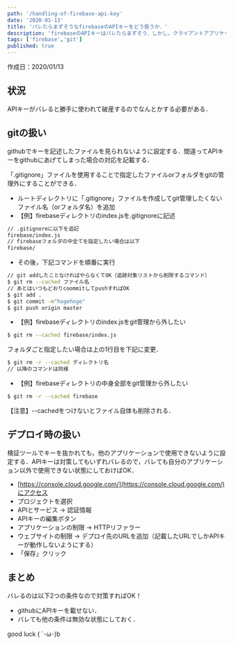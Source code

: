 ```yaml
---
path: '/handling-of-firebase-api-key'
date: '2020-01-13'
title: 'バレたらまずそうなfirebaseのAPIキーをどう扱うか．'
description: 'firebaseのAPIキーはバレたらまずそう．しかし，クライアントアプリケーション実装のためには記述する必要があるし，githubで管理する場合にはキーを見られてしまいそうである．どうすればよいのか．．．'
tags: ['firebase','git']
published: true
---
```



作成日：2020/01/13

## 状況

APIキーがバレると勝手に使われて破産するのでなんとかする必要がある．

## gitの扱い

githubでキーを記述したファイルを見られないように設定する．間違ってAPIキーをgithubにあげてしまった場合の対応を記載する．

「.gitignore」ファイルを使用することで指定したファイルorフォルダをgitの管理外にすることができる．

- ルートディレクトリに「.gitignore」ファイルを作成してgit管理したくないファイル名（orフォルダ名）を追加
- 【例】firebaseディレクトリのindex.jsを.gitignoreに記述
```bash
// .gitignoreに以下を追記
firebase/index.js
// firebaseフォルダの中全てを指定したい場合は以下
firebase/
```

- その後，下記コマンドを順番に実行
```bash
// git addしたことなければやらなくてOK（追跡対象リストから削除するコマンド）
$ git rm --cached ファイル名
// あとはいつもどおりcoommitしてpushすればOK
$ git add .
$ git commit -m"hogehoge"
$ git push origin master
```

- 【例】firebaseディレクトリのindex.jsをgit管理から外したい
```bash
$ git rm --cached firebase/index.js
```

フォルダごと指定したい場合は上の1行目を下記に変更．
```bash
$ git rm -r --cached ディレクトリ名
// 以降のコマンドは同様
```

- 【例】firebaseディレクトリの中身全部をgit管理から外したい
```bash
$ git rm -r --cached firebase
```

【注意】--cachedをつけないとファイル自体も削除される．


## デプロイ時の扱い

検証ツールでキーを抜かれても，他のアプリケーションで使用できないように設定する．APIキーは対策してもいずれバレるので，バレても自分のアプリケーション以外で使用できない状態にしておけばOK．

- [https://console.cloud.google.com/](https://console.cloud.google.com/)にアクセス
- プロジェクトを選択
- APIとサービス -> 認証情報
- APIキーの編集ボタン
- アプリケーションの制限  -> HTTPリファラー
- ウェブサイトの制限 -> デプロイ先のURLを追加（記載したURLでしかAPIキーが動作しないようにする）
- 「保存」クリック

## まとめ

バレるのは以下2つの条件なので対策すればOK！

- githubにAPIキーを載せない．
- バレても他の条件は無効な状態にしておく．

good luck ( `･ω･)b

